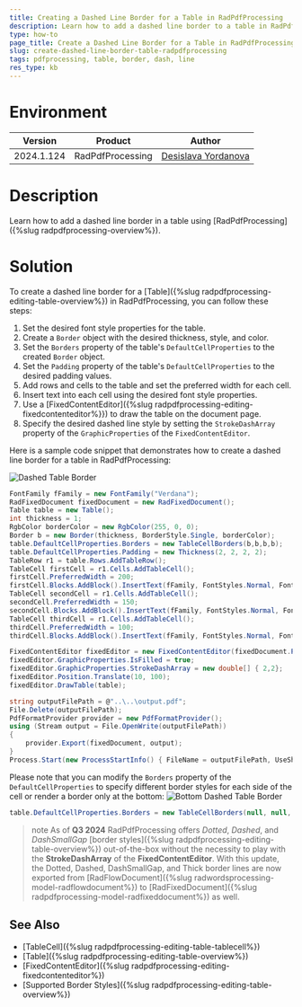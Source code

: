 ```yaml
---
title: Creating a Dashed Line Border for a Table in RadPdfProcessing
description: Learn how to add a dashed line border to a table in RadPdfProcessing.
type: how-to
page_title: Create a Dashed Line Border for a Table in RadPdfProcessing
slug: create-dashed-line-border-table-radpdfprocessing
tags: pdfprocessing, table, border, dash, line
res_type: kb
---
```

# Environment

| Version | Product | Author | 
| --- | --- | ---- | 
| 2024.1.124 | RadPdfProcessing |[Desislava Yordanova](https://www.telerik.com/blogs/author/desislava-yordanova)| 

# Description

Learn how to add a dashed line border in a table using [RadPdfProcessing]({%slug radpdfprocessing-overview%}).

# Solution
To create a dashed line border for a [Table]({%slug radpdfprocessing-editing-table-overview%}) in RadPdfProcessing, you can follow these steps:

1. Set the desired font style properties for the table.
2. Create a `Border` object with the desired thickness, style, and color.
3. Set the `Borders` property of the table's `DefaultCellProperties` to the created `Border` object.
4. Set the `Padding` property of the table's `DefaultCellProperties` to the desired padding values.
5. Add rows and cells to the table and set the preferred width for each cell.
6. Insert text into each cell using the desired font style properties.
7. Use a [FixedContentEditor]({%slug radpdfprocessing-editing-fixedcontenteditor%}}) to draw the table on the document page.
8. Specify the desired dashed line style by setting the `StrokeDashArray` property of the `GraphicProperties` of the `FixedContentEditor`.

Here is a sample code snippet that demonstrates how to create a dashed line border for a table in RadPdfProcessing:

![Dashed Table Border](images/pdf-dashed-table-border.png) 

```csharp
FontFamily fFamily = new FontFamily("Verdana");
RadFixedDocument fixedDocument = new RadFixedDocument();
Table table = new Table();
int thickness = 1;
RgbColor borderColor = new RgbColor(255, 0, 0);
Border b = new Border(thickness, BorderStyle.Single, borderColor);    
table.DefaultCellProperties.Borders = new TableCellBorders(b,b,b,b);
table.DefaultCellProperties.Padding = new Thickness(2, 2, 2, 2);        
TableRow r1 = table.Rows.AddTableRow();
TableCell firstCell = r1.Cells.AddTableCell();
firstCell.PreferredWidth = 200;
firstCell.Blocks.AddBlock().InsertText(fFamily, FontStyles.Normal, FontWeights.ExtraBold, "Telerik");
TableCell secondCell = r1.Cells.AddTableCell();
secondCell.PreferredWidth = 150;
secondCell.Blocks.AddBlock().InsertText(fFamily, FontStyles.Normal, FontWeights.Regular, "Document");
TableCell thirdCell = r1.Cells.AddTableCell();
thirdCell.PreferredWidth = 100;
thirdCell.Blocks.AddBlock().InsertText(fFamily, FontStyles.Normal, FontWeights.Bold, "Processing");

FixedContentEditor fixedEditor = new FixedContentEditor(fixedDocument.Pages.AddPage());
fixedEditor.GraphicProperties.IsFilled = true;
fixedEditor.GraphicProperties.StrokeDashArray = new double[] { 2,2};
fixedEditor.Position.Translate(10, 100);
fixedEditor.DrawTable(table);

string outputFilePath = @"..\..\output.pdf";
File.Delete(outputFilePath);
PdfFormatProvider provider = new PdfFormatProvider();
using (Stream output = File.OpenWrite(outputFilePath))
{
    provider.Export(fixedDocument, output);
}
Process.Start(new ProcessStartInfo() { FileName = outputFilePath, UseShellExecute = true });
```

Please note that you can modify the `Borders` property of the `DefaultCellProperties` to specify different border styles for each side of the cell or render a border only at the bottom:
![Bottom Dashed Table Border](images/pdf-bottom-dashed-table-border.png) 

```csharp
table.DefaultCellProperties.Borders = new TableCellBorders(null, null, null,b);
```

>note As of **Q3 2024** RadPdfProcessing offers *Dotted*, *Dashed*, and *DashSmallGap* [border styles]({%slug radpdfprocessing-editing-table-overview%}) out-of-the-box without the necessity to play with the **StrokeDashArray** of the **FixedContentEditor**. With this update, the Dotted, Dashed, DashSmallGap, and Thick border lines are now exported from [RadFlowDocument]({%slug radwordsprocessing-model-radflowdocument%}) to [RadFixedDocument]({%slug radpdfprocessing-model-radfixeddocument%}) as well.

## See Also

* [TableCell]({%slug radpdfprocessing-editing-table-tablecell%})
* [Table]({%slug radpdfprocessing-editing-table-overview%})
* [FixedContentEditor]({%slug radpdfprocessing-editing-fixedcontenteditor%})
* [Supported Border Styles]({%slug radpdfprocessing-editing-table-overview%})



